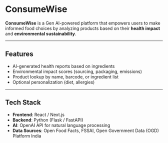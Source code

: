 # ConsumeWise

**ConsumeWise** is a Gen AI-powered platform that empowers users to make informed food choices by analyzing products based on their **health impact** and **environmental sustainability**.

---

## Features

- AI-generated health reports based on ingredients
- Environmental impact scores (sourcing, packaging, emissions)
- Product lookup by name, barcode, or ingredient list
- Optional personalization (diet, allergies)

---

##  Tech Stack

- **Frontend**: React / Next.js
- **Backend**: Python (Flask / FastAPI)
- **AI**: OpenAI API for natural language processing
- **Data Sources**: Open Food Facts, FSSAI, Open Government Data (OGD) Platform India
